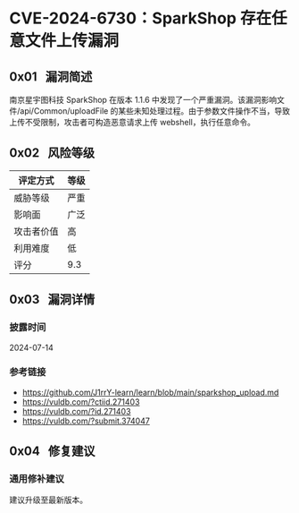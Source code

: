 # CVE-2024-6730：SparkShop 存在任意文件上传漏洞

## 0x01   漏洞简述

南京星宇图科技 SparkShop 在版本 1.1.6 中发现了一个严重漏洞。该漏洞影响文件/api/Common/uploadFile 的某些未知处理过程。由于参数文件操作不当，导致上传不受限制，攻击者可构造恶意请求上传 webshell，执行任意命令。

## 0x02   风险等级

| 评定方式  | 等级  |
| ----- | --- |
| 威胁等级  | 严重  |
| 影响面   | 广泛  |
| 攻击者价值 | 高   |
| 利用难度  | 低   |
| 评分    | 9.3 |

## 0x03   漏洞详情

### 披露时间

2024-07-14

### 参考链接

- https://github.com/J1rrY-learn/learn/blob/main/sparkshop_upload.md
- https://vuldb.com/?ctiid.271403
- https://vuldb.com/?id.271403
- https://vuldb.com/?submit.374047

## 0x04   修复建议

### 通用修补建议

建议升级至最新版本。
